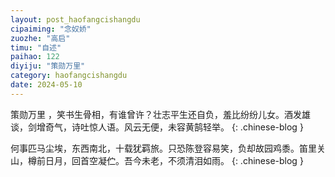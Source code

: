 ```yaml
---
layout: post_haofangcishangdu
cipaiming: "念奴娇"
zuozhe: "高启"
timu: "自述"
paihao: 122
diyiju: "策勋万里"
category: haofangcishangdu
date: 2024-05-10
---
```


策勋万里 ，笑书生骨相，有谁曾许？壮志平生还自负，羞比纷纷儿女。酒发雄谈，剑增奇气，诗吐惊人语。风云无便，未容黄鹄轻举。
{: .chinese-blog }

何事匹马尘埃，东西南北，十载犹羁旅。只恐陈登容易笑，负却故园鸡黍。笛里关山，樽前日月，回首空凝伫。吾今未老，不须清泪如雨。
{: .chinese-blog }
